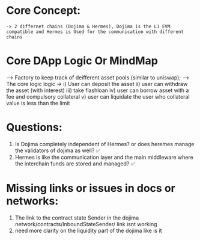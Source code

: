# Core Concept:
    -> 2 differnet chains (Dojima & Hermes), Dojima is the L1 EVM compatible and Hermes is Used for the communication with different chains 



# Core DApp Logic Or MindMap
--> Factory to keep track of deifferent asset pools (similar to uniswap);
--> The core logic logic -> 
    i) User can deposit the asset 
    ii) user can withdraw the asset (with interest)
    iii) take flashloan 
    iv) user can borrow asset with a fee and compulsory collateral 
    v) user can liquidate the user who collateral value is less than the limit 



# Questions:
1) Is Dojima completely independent of Hermes? or does heremes manage the validators of dojima as well? ✅
2) Hermes is like the communication layer and the main middleware where the interchain funds are stored and managed? ✅



# Missing links or issues in docs or networks:
1) The link to the contract state Sender in the dojima network/contracts/InboundStateSender/ link isnt working 
2) need more clarity on the liquidity part of the dojima like is it 


